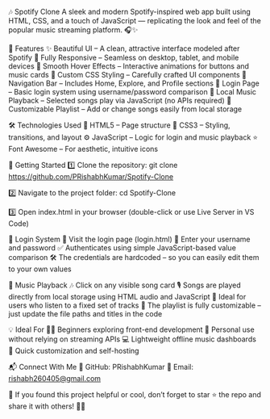 🎶 Spotify Clone
A sleek and modern Spotify-inspired web app built using HTML, CSS, and a touch of JavaScript — replicating the look and feel of the popular music streaming platform. 🎧✨

📌 Features
✨ Beautiful UI – A clean, attractive interface modeled after Spotify
📱 Fully Responsive – Seamless on desktop, tablet, and mobile devices
🎯 Smooth Hover Effects – Interactive animations for buttons and music cards
🎨 Custom CSS Styling – Carefully crafted UI components
🧭 Navigation Bar – Includes Home, Explore, and Profile sections
🔐 Login Page – Basic login system using username/password comparison
🎵 Local Music Playback – Selected songs play via JavaScript (no APIs required)
📝 Customizable Playlist – Add or change songs easily from local storage

🛠️ Technologies Used
📄 HTML5 – Page structure
🎨 CSS3 – Styling, transitions, and layout
⚙️ JavaScript – Logic for login and music playback
⭐ Font Awesome – For aesthetic, intuitive icons

🚀 Getting Started
1️⃣ Clone the repository:
git clone https://github.com/PRishabhKumar/Spotify-Clone

2️⃣ Navigate to the project folder:
cd Spotify-Clone

3️⃣ Open index.html in your browser (double-click or use Live Server in VS Code)

🔐 Login System
🧾 Visit the login page (login.html)
👤 Enter your username and password
✅ Authenticates using simple JavaScript-based value comparison
🛠️ The credentials are hardcoded – so you can easily edit them to your own values

🎵 Music Playback
🎶 Click on any visible song card
🎙️ Songs are played directly from local storage using HTML audio and JavaScript
📁 Ideal for users who listen to a fixed set of tracks
🔧 The playlist is fully customizable – just update the file paths and titles in the code

💡 Ideal For
🧑‍🎓 Beginners exploring front-end development
🎼 Personal use without relying on streaming APIs
💻 Lightweight offline music dashboards
🎁 Quick customization and self-hosting

📬 Connect With Me
🔗 GitHub: PRishabhKumar
📧 Email: rishabh260405@gmail.com

🌟 If you found this project helpful or cool, don’t forget to star ⭐ the repo and share it with others! 🙌💚
